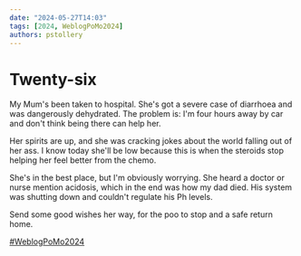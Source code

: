 ```yaml
---
date: "2024-05-27T14:03"
tags: [2024, WeblogPoMo2024]
authors: pstollery
---
```

# Twenty-six

My Mum's been taken to hospital. She's got a severe case of diarrhoea and was dangerously dehydrated. The problem is: I'm four hours away by car and don't think being there can help her. 

<!--truncate-->

Her spirits are up, and she was cracking jokes about the world falling out of her ass. I know today she'll be low because this is when the steroids stop helping her feel better from the chemo. 

She's in the best place, but I'm obviously worrying. She heard a doctor or nurse mention acidosis, which in the end was how my dad died. His system was shutting down and couldn't regulate his Ph levels. 

Send some good wishes her way, for the poo to stop and a safe return home. 

[#WeblogPoMo2024](https://weblog.anniegreens.lol/weblog-posting-month-2024)
